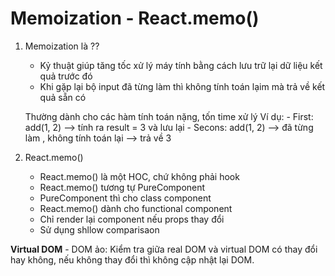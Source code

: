 # Memoization - React.memo()
1. Memoization là ??
	- Kỷ thuật giúp tăng tốc xử lý máy tính bằng cách lưu trữ lại dữ liệu kết quả trước đó
	- Khi gặp lại bộ input đã từng làm thì không tính toán lạim mà trả về kết quả sẵn có

	Thường dành cho các hàm tính toán nặng, tốn time xử lý
	Ví dụ:
		- First: add(1, 2) --> tính ra result = 3 và lưu lại
		- Secons: add(1, 2) --> đã từng làm , không tính toán lại --> trả về 3
1. React.memo()
	- React.memo() là một HOC, chứ không phải hook
	- React.memo() tương tự PureComponent
	- PureComponent thì cho class component
	- React.memo() dành cho functional component
	- Chỉ render lại component nếu props thay đổi
	- Sử dụng shllow comparisaon

**Virtual DOM** - DOM ảo: Kiểm tra giữa real DOM và virtual DOM có thay đổi hay không, nếu không thay đổi thì không cập nhật lại DOM.